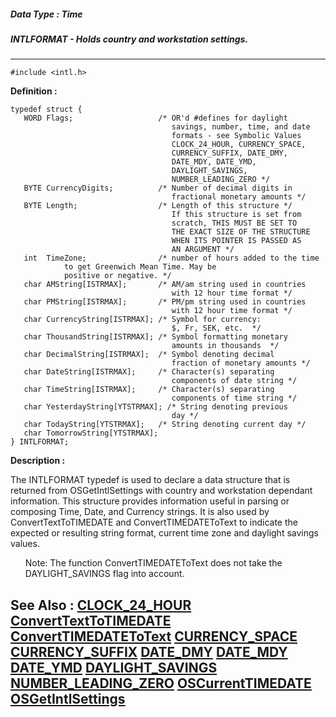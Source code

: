 ##### Data Type : Time
##### INTLFORMAT - Holds country and workstation settings.
---
```
#include <intl.h>
```

**Definition :**
```
typedef struct {
   WORD Flags;                   /* OR'd #defines for daylight
                                    savings, number, time, and date
                                    formats - see Symbolic Values
                                    CLOCK_24_HOUR, CURRENCY_SPACE,
                                    CURRENCY_SUFFIX, DATE_DMY,
                                    DATE_MDY, DATE_YMD,
                                    DAYLIGHT_SAVINGS,
                                    NUMBER_LEADING_ZERO */
   BYTE CurrencyDigits;          /* Number of decimal digits in
                                    fractional monetary amounts */
   BYTE Length;                  /* Length of this structure */
                                    If this structure is set from
                                    scratch, THIS MUST BE SET TO
                                    THE EXACT SIZE OF THE STRUCTURE
                                    WHEN ITS POINTER IS PASSED AS
                                    AN ARGUMENT */
   int  TimeZone;                /* number of hours added to the time
	        to get Greenwich Mean Time. May be 
	        positive or negative. */
   char AMString[ISTRMAX];       /* AM/am string used in countries
                                    with 12 hour time format */
   char PMString[ISTRMAX];       /* PM/pm string used in countries
                                    with 12 hour time format */
   char CurrencyString[ISTRMAX]; /* Symbol for currency:
                                    $, Fr, SEK, etc.  */
   char ThousandString[ISTRMAX]; /* Symbol formatting monetary
                                    amounts in thousands  */
   char DecimalString[ISTRMAX];  /* Symbol denoting decimal
                                    fraction of monetary amounts */
   char DateString[ISTRMAX];     /* Character(s) separating
                                    components of date string */
   char TimeString[ISTRMAX];     /* Character(s) separating
                                    components of time string */
   char YesterdayString[YTSTRMAX]; /* String denoting previous
                                    day */
   char TodayString[YTSTRMAX];   /* String denoting current day */
   char TomorrowString[YTSTRMAX];
} INTLFORMAT;
```

**Description :**

The INTLFORMAT typedef is used to declare a data structure that is returned from OSGetIntlSettings with country and workstation dependant information.  This structure provides information useful in parsing or composing Time, Date, and Currency strings.  It is also used by ConvertTextToTIMEDATE and ConvertTIMEDATEToText to indicate the expected or resulting string format, current time zone and daylight savings values.<br>

<ul>Note: The function ConvertTIMEDATEToText does not take the DAYLIGHT_SAVINGS flag  into account.</ul>



**See Also :**
[CLOCK_24_HOUR](/domino-c-api-docs/reference/Symb/CLOCK_24_HOUR)
[ConvertTextToTIMEDATE](/domino-c-api-docs/reference/Func/ConvertTextToTIMEDATE)
[ConvertTIMEDATEToText](/domino-c-api-docs/reference/Func/ConvertTIMEDATEToText)
[CURRENCY_SPACE](/domino-c-api-docs/reference/Symb/CURRENCY_SPACE)
[CURRENCY_SUFFIX](/domino-c-api-docs/reference/Symb/CURRENCY_SUFFIX)
[DATE_DMY](/domino-c-api-docs/reference/Symb/DATE_DMY)
[DATE_MDY](/domino-c-api-docs/reference/Symb/DATE_MDY)
[DATE_YMD](/domino-c-api-docs/reference/Symb/DATE_YMD)
[DAYLIGHT_SAVINGS](/domino-c-api-docs/reference/Symb/DAYLIGHT_SAVINGS)
[NUMBER_LEADING_ZERO](/domino-c-api-docs/reference/Symb/NUMBER_LEADING_ZERO)
[OSCurrentTIMEDATE](/domino-c-api-docs/reference/Func/OSCurrentTIMEDATE)
[OSGetIntlSettings](/domino-c-api-docs/reference/Func/OSGetIntlSettings)
---
